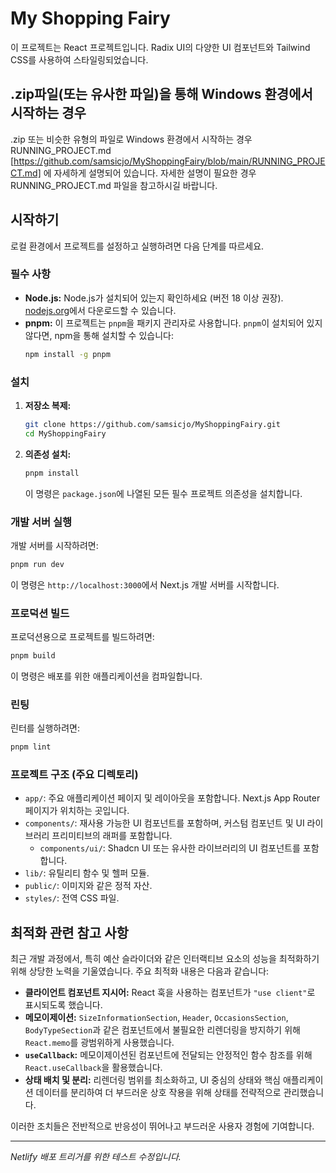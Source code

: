 # My Shopping Fairy

이 프로젝트는 React 프로젝트입니다. Radix UI의 다양한 UI 컴포넌트와 Tailwind CSS를 사용하여 스타일링되었습니다.

## .zip파일(또는 유사한 파일)을 통해 Windows 환경에서 시작하는 경우

.zip 또는 비슷한 유형의 파일로 Windows 환경에서 시작하는 경우 RUNNING_PROJECT.md [https://github.com/samsicjo/MyShoppingFairy/blob/main/RUNNING_PROJECT.md] 에 자세하게 설명되어 있습니다.
자세한 설명이 필요한 경우 RUNNING_PROJECT.md 파일을 참고하시길 바랍니다.

## 시작하기

로컬 환경에서 프로젝트를 설정하고 실행하려면 다음 단계를 따르세요.

### 필수 사항

*   **Node.js:** Node.js가 설치되어 있는지 확인하세요 (버전 18 이상 권장). [nodejs.org](https://nodejs.org/)에서 다운로드할 수 있습니다.
*   **pnpm:** 이 프로젝트는 `pnpm`을 패키지 관리자로 사용합니다. `pnpm`이 설치되어 있지 않다면, npm을 통해 설치할 수 있습니다:
    ```bash / cmd
    npm install -g pnpm
    ```

### 설치

1.  **저장소 복제:**
    ```bash / cmd
    git clone https://github.com/samsicjo/MyShoppingFairy.git
    cd MyShoppingFairy
    ```

2.  **의존성 설치:**
    ```bash / cmd
    pnpm install
    ```
    이 명령은 `package.json`에 나열된 모든 필수 프로젝트 의존성을 설치합니다.

### 개발 서버 실행

개발 서버를 시작하려면:

```bash / cmd
pnpm run dev
```

이 명령은 `http://localhost:3000`에서 Next.js 개발 서버를 시작합니다.

### 프로덕션 빌드

프로덕션용으로 프로젝트를 빌드하려면:

```bash / cmd
pnpm build
```

이 명령은 배포를 위한 애플리케이션을 컴파일합니다.

### 린팅

린터를 실행하려면:

```bash / cmd
pnpm lint
```

### 프로젝트 구조 (주요 디렉토리)

*   `app/`: 주요 애플리케이션 페이지 및 레이아웃을 포함합니다. Next.js App Router 페이지가 위치하는 곳입니다.
*   `components/`: 재사용 가능한 UI 컴포넌트를 포함하며, 커스텀 컴포넌트 및 UI 라이브러리 프리미티브의 래퍼를 포함합니다.
    *   `components/ui/`: Shadcn UI 또는 유사한 라이브러리의 UI 컴포넌트를 포함합니다.
*   `lib/`: 유틸리티 함수 및 헬퍼 모듈.
*   `public/`: 이미지와 같은 정적 자산.
*   `styles/`: 전역 CSS 파일.

## 최적화 관련 참고 사항

최근 개발 과정에서, 특히 예산 슬라이더와 같은 인터랙티브 요소의 성능을 최적화하기 위해 상당한 노력을 기울였습니다. 주요 최적화 내용은 다음과 같습니다:

*   **클라이언트 컴포넌트 지시어:** React 훅을 사용하는 컴포넌트가 `"use client"`로 표시되도록 했습니다.
*   **메모이제이션:** `SizeInformationSection`, `Header`, `OccasionsSection`, `BodyTypeSection`과 같은 컴포넌트에서 불필요한 리렌더링을 방지하기 위해 `React.memo`를 광범위하게 사용했습니다.
*   **`useCallback`:** 메모이제이션된 컴포넌트에 전달되는 안정적인 함수 참조를 위해 `React.useCallback`을 활용했습니다.
*   **상태 배치 및 분리:** 리렌더링 범위를 최소화하고, UI 중심의 상태와 핵심 애플리케이션 데이터를 분리하여 더 부드러운 상호 작용을 위해 상태를 전략적으로 관리했습니다.

이러한 조치들은 전반적으로 반응성이 뛰어나고 부드러운 사용자 경험에 기여합니다.

---

*Netlify 배포 트리거를 위한 테스트 수정입니다.*
